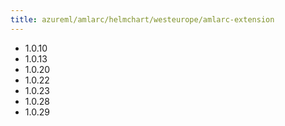 ```yaml
---
title: azureml/amlarc/helmchart/westeurope/amlarc-extension
---
```

- 1.0.10
- 1.0.13
- 1.0.20
- 1.0.22
- 1.0.23
- 1.0.28
- 1.0.29
